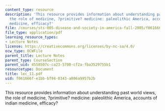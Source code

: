 ```yaml
---
content_type: resource
description: 'This resource provides information about understanding past world views,
  the role of medicine, ?primitive? medicine: paleolithic America, accounts of indian
  medicine, efficacy?'
file: /courses/sts-005-disease-and-society-in-america-fall-2005/f061666fe1bbbf940343a806a9957b2b_lec_11.pdf
file_type: application/pdf
learning_resource_types:
- Lecture Notes
license: https://creativecommons.org/licenses/by-nc-sa/4.0/
ocw_type: OCWFile
parent_title: Lecture Notes
parent_type: CourseSection
parent_uid: 4558507c-ca23-5780-cf2a-fba3529755b1
resourcetype: Document
title: lec_11.pdf
uid: f061666f-e1bb-bf94-0343-a806a9957b2b
---
```

This resource provides information about understanding past world views, the role of medicine, ?primitive? medicine: paleolithic America, accounts of indian medicine, efficacy?